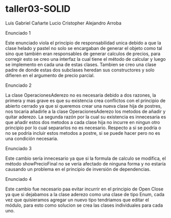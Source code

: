 # taller03-SOLID

Luis Gabriel Cañarte Lucio
Cristopher Alejandro Arroba 

Enunciado 1 

Este enunciado viola el principio de responsabilidad unica debido a que la clase helado y pastel no solo
se encargaban de generar el objeto como tal sino que también eran responsables de generar calculos de precios,
para corregir esto se creo una interfaz la cual tiene el método de calcular y luego se implemento en cada una
de estas clases. Tambien se creo una clase padre de donde estas dos subclases heredan sus constructores y solo
difieren en el argumento de precio parcial. 

Enunciado 2 

La clase OperacionesAderezo no es necesaria debido a dos razones, la primera y mas grave es que su existencia crea
conflictos con el principio de abierto cerrado ya que si queremos crear una nueva clase hija de postres, nos tocaria 
añadirle a la clase OperacionesAderezo los metodos de añadir y quitar aderezo. La segunda razón por la cual su 
existencia es innecesaria es que añadir estos dos metodos a cada clase hija no incurre en ningun otro principio por lo
cual separarlos no es necesario. Respecto a si se podría o no se podría incluir estos metodos a postre, si se puede hacer
pero no es una condición necesaria.

Enunciado 3

Este cambio sería innecesario ya que si la formula de calculo se modifica, el método showPrecioFinal no se vería afectado
de ninguna forma y no estaría causando un problema en el principio de inversión de dependencias.

Enunciado 4 

Este cambio fue necesario paa evitar incurrir en el principio de Open Close ya que si dejabamos a la clase aderezo como
una clase de tipo Enum, cada vez que quisieramos agregar un nuevo tipo tendriamos que editar el módulo, para esto como 
solucion se crea las clases individuales para cada uno.